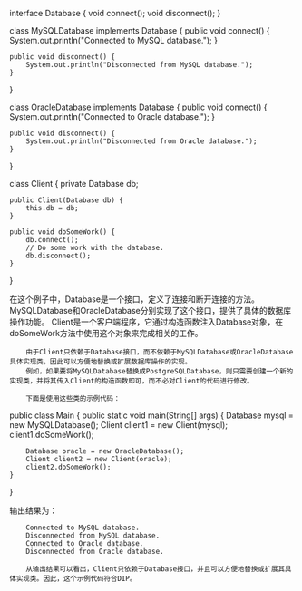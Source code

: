 interface Database {
    void connect();
    void disconnect();
}


class MySQLDatabase implements Database {
    public void connect() {
        System.out.println("Connected to MySQL database.");
    }

    public void disconnect() {
        System.out.println("Disconnected from MySQL database.");
    }
}


class OracleDatabase implements Database {
    public void connect() {
        System.out.println("Connected to Oracle database.");
    }

    public void disconnect() {
        System.out.println("Disconnected from Oracle database.");
    }
}


class Client {
    private Database db;

    public Client(Database db) {
        this.db = db;
    }

    public void doSomeWork() {
        db.connect();
        // Do some work with the database.
        db.disconnect();
    }
}

在这个例子中，Database是一个接口，定义了连接和断开连接的方法。MySQLDatabase和OracleDatabase分别实现了这个接口，提供了具体的数据库操作功能。
Client是一个客户端程序，它通过构造函数注入Database对象，在doSomeWork方法中使用这个对象来完成相关的工作。
        
        由于Client只依赖于Database接口，而不依赖于MySQLDatabase或OracleDatabase具体实现类，因此可以方便地替换或扩展数据库操作的实现。
        例如，如果要将MySQLDatabase替换成PostgreSQLDatabase，则只需要创建一个新的实现类，并将其传入Client的构造函数即可，而不必对Client的代码进行修改。

        下面是使用这些类的示例代码：

public class Main {
    public static void main(String[] args) {
        Database mysql = new MySQLDatabase();
        Client client1 = new Client(mysql);
        client1.doSomeWork();

        Database oracle = new OracleDatabase();
        Client client2 = new Client(oracle);
        client2.doSomeWork();
    }
}

输出结果为：

        Connected to MySQL database.
        Disconnected from MySQL database.
        Connected to Oracle database.
        Disconnected from Oracle database.

        从输出结果可以看出，Client只依赖于Database接口，并且可以方便地替换或扩展其具体实现类。因此，这个示例代码符合DIP。